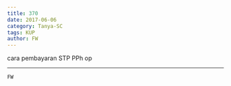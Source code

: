 ```yaml
---
title: 370
date: 2017-06-06
category: Tanya-SC
tags: KUP
author: FW
---
```


cara pembayaran STP PPh op

---



`FW`
